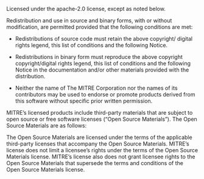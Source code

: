 
Licensed under the apache-2.0 license, except as noted below.  

Redistribution and use in source and binary forms, with or without modification, 
are permitted provided that the following conditions are met:

* Redistributions of source code must retain the above copyright/ digital rights 
legend, this list of conditions and the following Notice.

* Redistributions in binary form must reproduce the above copyright copyright/digital 
rights legend, this list of conditions and the following Notice in the documentation 
and/or other materials provided with the distribution.

* Neither the name of The MITRE Corporation nor the names of its contributors may be 
used to endorse or promote products derived from this software without specific prior 
written permission.

MITRE’s licensed products include third-party materials that are subject to open source or free software licenses (“Open Source Materials”). The Open Source Materials are as follows:

The Open Source Materials are licensed under the terms of the applicable third-party licenses that accompany the Open Source Materials. MITRE’s license does not limit a licensee’s rights under the terms of the Open Source Materials license. MITRE’s license also does not grant licensee rights to the Open Source Materials that supersede the terms and conditions of the Open Source Materials license.
